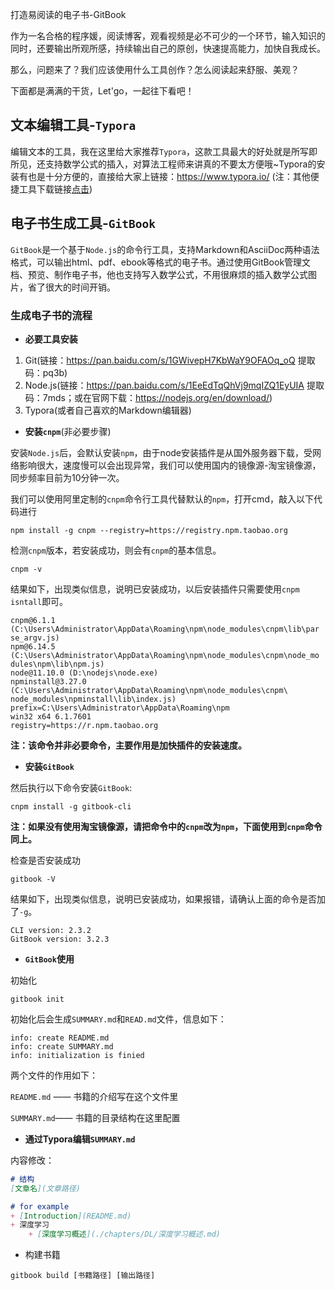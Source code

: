 打造易阅读的电子书-GitBook

作为一名合格的程序媛，阅读博客，观看视频是必不可少的一个环节，输入知识的同时，还要输出所观所感，持续输出自己的原创，快速提高能力，加快自我成长。

那么，问题来了？我们应该使用什么工具创作？怎么阅读起来舒服、美观？

下面都是满满的干货，Let'go，一起往下看吧！

## 文本编辑工具-`Typora`

编辑文本的工具，我在这里给大家推荐`Typora`，这款工具最大的好处就是所写即所见，还支持数学公式的插入，对算法工程师来讲真的不要太方便哦~Typora的安装有也是十分方便的，直接给大家上链接：https://www.typora.io/ (注：其他便捷工具下载链接[点击](./算法工程师软件工具推荐.md))

## 电子书生成工具-`GitBook`

`GitBook`是一个基于`Node.js`的命令行工具，支持Markdown和AsciiDoc两种语法格式，可以输出html、pdf、ebook等格式的电子书。通过使用GitBook管理文档、预览、制作电子书，他也支持写入数学公式，不用很麻烦的插入数学公式图片，省了很大的时间开销。

### 生成电子书的流程

+ **必要工具安装**

1. Git(链接：https://pan.baidu.com/s/1GWivepH7KbWaY9OFAOq_oQ  提取码：pq3b)
2. Node.js(链接：https://pan.baidu.com/s/1EeEdTqQhVj9mqIZQ1EyUIA  提取码：7mds；或在官网下载：https://nodejs.org/en/download/)
3. Typora(或者自己喜欢的Markdown编辑器)

+ **安装`cnpm`**(非必要步骤)

安装`Node.js`后，会默认安装`npm`，由于node安装插件是从国外服务器下载，受网络影响很大，速度慢可以会出现异常，我们可以使用国内的镜像源-淘宝镜像源，同步频率目前为10分钟一次。

我们可以使用阿里定制的`cnpm`命令行工具代替默认的`npm`，打开cmd，敲入以下代码进行

```shell
npm install -g cnpm --registry=https://registry.npm.taobao.org
```

检测`cnpm`版本，若安装成功，则会有`cnpm`的基本信息。

```shell
cnpm -v
```

结果如下，出现类似信息，说明已安装成功，以后安装插件只需要使用`cnpm isntall`即可。

```
cnpm@6.1.1 (C:\Users\Administrator\AppData\Roaming\npm\node_modules\cnpm\lib\par
se_argv.js)
npm@6.14.5 (C:\Users\Administrator\AppData\Roaming\npm\node_modules\cnpm\node_mo
dules\npm\lib\npm.js)
node@11.10.0 (D:\nodejs\node.exe)
npminstall@3.27.0 (C:\Users\Administrator\AppData\Roaming\npm\node_modules\cnpm\
node_modules\npminstall\lib\index.js)
prefix=C:\Users\Administrator\AppData\Roaming\npm
win32 x64 6.1.7601
registry=https://r.npm.taobao.org
```

**注：该命令并非必要命令，主要作用是加快插件的安装速度。**

+ **安装`GitBook`**

然后执行以下命令安装`GitBook`:

```shell
cnpm install -g gitbook-cli
```

**注：如果没有使用淘宝镜像源，请把命令中的`cnpm`改为`npm`，下面使用到`cnpm`命令同上。**

检查是否安装成功

```shell
gitbook -V
```

结果如下，出现类似信息，说明已安装成功，如果报错，请确认上面的命令是否加了`-g`。

```
CLI version: 2.3.2
GitBook version: 3.2.3
```

+ **`GitBook`使用**

初始化

```shell
gitbook init
```

初始化后会生成`SUMMARY.md`和`READ.md`文件，信息如下：

```
info: create README.md
info: create SUMMARY.md
info: initialization is finied
```

两个文件的作用如下：

 `README.md` —— 书籍的介绍写在这个文件里

`SUMMARY.md`—— 书籍的目录结构在这里配置

+ **通过Typora编辑`SUMMARY.md`**

内容修改：

```markdown
# 结构
[文章名](文章路径)

# for example
+ [Introduction](README.md)
+ 深度学习
	+ [深度学习概述](./chapters/DL/深度学习概述.md)
```



+ 构建书籍

```shell
gitbook build [书籍路径] [输出路径]
```

